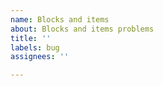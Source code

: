 ```yaml
---
name: Blocks and items
about: Blocks and items problems
title: ''
labels: bug
assignees: ''

---
```



